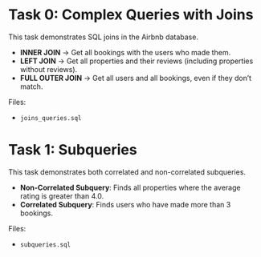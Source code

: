 # Task 0: Complex Queries with Joins

This task demonstrates SQL joins in the Airbnb database.

- **INNER JOIN** → Get all bookings with the users who made them.
- **LEFT JOIN** → Get all properties and their reviews (including properties without reviews).
- **FULL OUTER JOIN** → Get all users and all bookings, even if they don’t match.

Files:
- `joins_queries.sql`

# Task 1: Subqueries

This task demonstrates both correlated and non-correlated subqueries.

- **Non-Correlated Subquery**: Finds all properties where the average rating is greater than 4.0.
- **Correlated Subquery**: Finds users who have made more than 3 bookings.

Files:
- `subqueries.sql`
